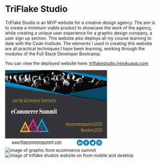 # TriFlake Studio

TriFlake Studio is an MVP website for a creative design agency. The aim is to create a minimum viable product to showcase the work of the agency, while creating a unique user experience for a graphic design company, a user sign up section.
This website also deploys all my course learning to date with the Code Institute. The elements I used in creating this website are all practical techniques I have been learning, working through the modules of the Full Stack Developer Bootcamp.

You can view the deployed website here: <a href="https://triflake-studios.herokuapp.com/home" target="_blank">triflakestudio.herokuapp.com</a>

<img class="img-fluid" src="/media/ecommerce.jpg" alt="image of graphic from ecommerce summit">

<img class="img-fluid" src="/media/ux/triflakestudios-designs.jpg" alt="image of graphic from ecommerce summit">

<img src="/ux/triflakestudios-designs.jpg" height="300" title="image of triflake studios website on from mobile and desktop">